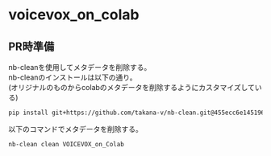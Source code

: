 # voicevox_on_colab

## PR時準備
nb-cleanを使用してメタデータを削除する。  
nb-cleanのインストールは以下の通り。  
(オリジナルのものからcolabのメタデータを削除するようにカスタマイズしている)  
```bash
pip install git+https://github.com/takana-v/nb-clean.git@455ecc6e145196c97a54f7adeb4e0cb950a34e68
```
以下のコマンドでメタデータを削除する。
```bash
nb-clean clean VOICEVOX_on_Colab
```
